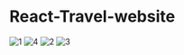 # React-Travel-website
![1](https://user-images.githubusercontent.com/63790582/118630700-6899b200-b7ec-11eb-8f07-b517f6cb40d8.PNG)
![4](https://user-images.githubusercontent.com/63790582/118630719-6d5e6600-b7ec-11eb-9874-d0dce91c9981.PNG)
![2](https://user-images.githubusercontent.com/63790582/118630732-6fc0c000-b7ec-11eb-9223-c718ba8e186e.PNG)
![3](https://user-images.githubusercontent.com/63790582/118630742-718a8380-b7ec-11eb-895a-c387aa292862.PNG)

